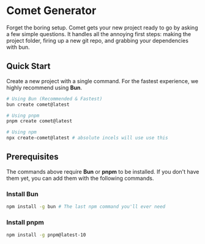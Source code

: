 # Comet Generator

Forget the boring setup. Comet gets your new project ready to go by asking a few simple questions. It handles all the annoying first steps: making the project folder, firing up a new git repo, and grabbing your dependencies with bun.

## Quick Start

Create a new project with a single command. For the fastest experience, we highly recommend using **Bun**.

```bash
# Using Bun (Recommended & Fastest)
bun create comet@latest

# Using pnpm
pnpm create comet@latest

# Using npm
npx create-comet@latest # absolute incels will use use this
```

## Prerequisites

The commands above require **Bun** or **pnpm** to be installed. If you don't have them yet, you can add them with the following commands.

### Install Bun

```bash
npm install -g bun # The last npm command you'll ever need
```

### Install pnpm

```bash
npm install -g pnpm@latest-10
```
